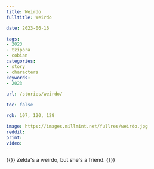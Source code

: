 ```yaml
---
title: Weirdo
fulltitle: Weirdo

date: 2023-06-16

tags:
- 2023
- tzipora
- cobian
categories:
- story
- characters
keywords:
- 2023

url: /stories/weirdo/

toc: false

rgb: 107, 120, 128

image: https://images.millmint.net/fullres/weirdo.jpg
reddit:
print:
video:
---
```

{{<hint caption>}}
Zelda's a weirdo, but she's a friend.
{{</hint>}}
